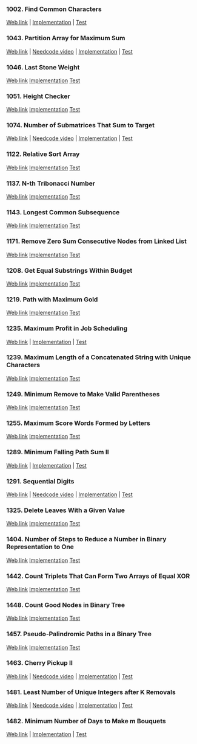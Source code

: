 ### 1002. Find Common Characters

<a href="https://leetcode.com/problems/find-common-characters">Web link</a> |
[Implementation](src/main/java/leetcode/Solution01002.java) |
[Test](src/test/java/leetcode/Solution01002Test.java)

### 1043. Partition Array for Maximum Sum

<a href="https://leetcode.com/problems/partition-array-for-maximum-sum">Web link</a> |
<a href="https://www.youtube.com/watch?v=kWhy4ZUBdOY">Needcode video</a> |
[Implementation](src/main/java/leetcode/Solution01043.java) |
[Test](src/test/java/leetcode/Solution01043Test.java)

### 1046. Last Stone Weight

<a href="https://leetcode.com/problems/last-stone-weight">Web link</a>
[Implementation](src/main/java/leetcode/Solution01046.java)
[Test](src/test/java/leetcode/Solution01046Test.java)

### 1051. Height Checker

<a href="https://leetcode.com/problems/height-checker">Web link</a>
[Implementation](src/main/java/leetcode/Solution01051.java)
[Test](src/test/java/leetcode/Solution01051Test.java)

### 1074. Number of Submatrices That Sum to Target

<a href="https://leetcode.com/problems/number-of-submatrices-that-sum-to-target">Web link</a> |
<a href="https://www.youtube.com/watch?v=43DRBP2DUHg">Needcode video</a> |
[Implementation](src/main/java/leetcode/Solution01074.java) |
[Test](src/test/java/leetcode/Solution01074Test.java)

### 1122. Relative Sort Array

<a href="https://leetcode.com/problems/relative-sort-array">Web link</a>
[Implementation](src/main/java/leetcode/Solution01122.java)
[Test](src/test/java/leetcode/Solution01122Test.java)

### 1137. N-th Tribonacci Number

<a href="https://leetcode.com/problems/n-th-tribonacci-number">Web link</a>
[Implementation](src/main/java/leetcode/Solution01137.java)
[Test](src/test/java/leetcode/Solution01137Test.java)

### 1143. Longest Common Subsequence

<a href="https://leetcode.com/problems/longest-common-subsequence">Web link</a>
[Implementation](src/main/java/leetcode/Solution01143.java)
[Test](src/test/java/leetcode/Solution01143Test.java)

### 1171. Remove Zero Sum Consecutive Nodes from Linked List

<a href="https://leetcode.com/problems/remove-zero-sum-consecutive-nodes-from-linked-list">Web link</a>
[Implementation](src/main/java/leetcode/Solution01171.java)
[Test](src/test/java/leetcode/Solution01171Test.java)

### 1208. Get Equal Substrings Within Budget

<a href="https://leetcode.com/problems/get-equal-substrings-within-budget">Web link</a>
[Implementation](src/main/java/leetcode/Solution01208.java)
[Test](src/test/java/leetcode/Solution01208Test.java)

### 1219. Path with Maximum Gold

<a href="https://leetcode.com/problems/path-with-maximum-gold">Web link</a>
[Implementation](src/main/java/leetcode/Solution01219.java)
[Test](src/test/java/leetcode/Solution01219Test.java)

### 1235. Maximum Profit in Job Scheduling

<a href="https://leetcode.com/problems/maximum-profit-in-job-scheduling">Web link</a> |
[Implementation](src/main/java/leetcode/Solution01235.java) |
[Test](src/test/java/leetcode/Solution01235Test.java)

### 1239. Maximum Length of a Concatenated String with Unique Characters

<a href="https://leetcode.com/problems/maximum-length-of-a-concatenated-string-with-unique-characters">Web link</a>
[Implementation](src/main/java/leetcode/Solution01239.java)
[Test](src/test/java/leetcode/Solution01239Test.java)

### 1249. Minimum Remove to Make Valid Parentheses

<a href="https://leetcode.com/problems/minimum-remove-to-make-valid-parentheses">Web link</a>
[Implementation](src/main/java/leetcode/Solution01249.java)
[Test](src/test/java/leetcode/Solution01249Test.java)

### 1255. Maximum Score Words Formed by Letters

<a href="https://leetcode.com/problems/maximum-score-words-formed-by-letters">Web link</a>
[Implementation](src/main/java/leetcode/Solution01255.java)
[Test](src/test/java/leetcode/Solution01255Test.java)

### 1289. Minimum Falling Path Sum II

<a href="https://leetcode.com/problems/minimum-falling-path-sum-ii">Web link</a> |
[Implementation](src/main/java/leetcode/Solution01289.java) |
[Test](src/test/java/leetcode/Solution01289Test.java)

### 1291. Sequential Digits

<a href="https://leetcode.com/problems/sequential-digits">Web link</a> |
<a href="https://www.youtube.com/watch?v=Q-ca65wRJyI">Needcode video</a> |
[Implementation](src/main/java/leetcode/Solution01291.java) |
[Test](src/test/java/leetcode/Solution01291Test.java)

### 1325. Delete Leaves With a Given Value

<a href="https://leetcode.com/problems/delete-leaves-with-a-given-value">Web link</a>
[Implementation](src/main/java/leetcode/Solution01325.java)
[Test](src/test/java/leetcode/Solution01325Test.java)

### 1404. Number of Steps to Reduce a Number in Binary Representation to One

<a href="https://leetcode.com/problems/number-of-steps-to-reduce-a-number-in-binary-representation-to-one">Web link</a>
[Implementation](src/main/java/leetcode/Solution01404.java)
[Test](src/test/java/leetcode/Solution01404Test.java)

### 1442. Count Triplets That Can Form Two Arrays of Equal XOR

<a href="https://leetcode.com/problems/count-triplets-that-can-form-two-arrays-of-equal-xor">Web link</a>
[Implementation](src/main/java/leetcode/Solution01442.java)
[Test](src/test/java/leetcode/Solution01442Test.java)

### 1448. Count Good Nodes in Binary Tree

<a href="https://leetcode.com/problems/count-good-nodes-in-binary-tree">Web link</a>
[Implementation](src/main/java/leetcode/Solution01448.java)
[Test](src/test/java/leetcode/Solution01448Test.java)

### 1457. Pseudo-Palindromic Paths in a Binary Tree

<a href="https://leetcode.com/problems/pseudo-palindromic-paths-in-a-binary-tree">Web link</a>
[Implementation](src/main/java/leetcode/Solution01457.java)
[Test](src/test/java/leetcode/Solution01457Test.java)

### 1463. Cherry Pickup II

<a href="https://leetcode.com/problems/cherry-pickup-ii">Web link</a> |
<a href="https://www.youtube.com/watch?v=c1stwk2TbNk">Needcode video</a> |
[Implementation](src/main/java/leetcode/Solution01463.java) |
[Test](src/test/java/leetcode/Solution01463Test.java)

### 1481. Least Number of Unique Integers after K Removals

<a href="https://leetcode.com/problems/least-number-of-unique-integers-after-k-removals">Web link</a> |
<a href="https://www.youtube.com/watch?v=Nsp_ta7SlEk">Needcode video</a> |
[Implementation](src/main/java/leetcode/Solution01481.java) |
[Test](src/test/java/leetcode/Solution01481Test.java)

### 1482. Minimum Number of Days to Make m Bouquets

<a href="https://leetcode.com/problems/minimum-number-of-days-to-make-m-bouquets">Web link</a> |
[Implementation](src/main/java/leetcode/Solution01482.java) |
[Test](src/test/java/leetcode/Solution01482Test.java)